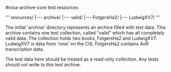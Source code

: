 #rosa-archive-core test resources

'''
resources/ 
  |--- archive/
    |--- valid/
      |--- FolgersHa2/
      |--- LudwigXV7/
'''

The initial 'archive' directory represents an archive filled with test data. This archive
contains one test collection, called "valid" which has all completely valid data. The
collection holds two books, FolgersHa2 and LudwigXV7. LudwigXV7 is data from 'rose'
on the CIS. FolgersHa2 contains AoR transcription data.

The test data here should be treated as a read-only collection. Any tests should not write
to this test archive.
